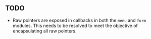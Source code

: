 ## TODO

- Raw pointers are exposed in callbacks in both the `menu` and `form` modules. This needs to be resolved to meet the objective of encapsulating all raw pointers.
